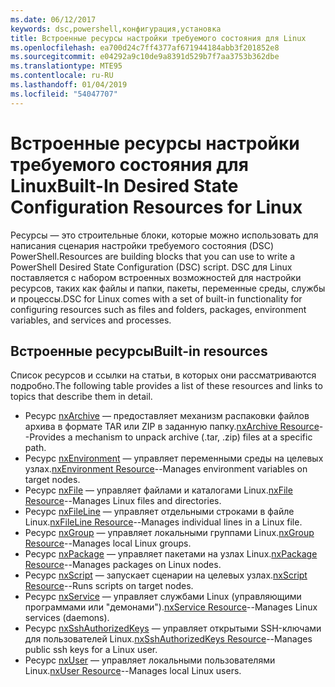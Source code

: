 ```yaml
---
ms.date: 06/12/2017
keywords: dsc,powershell,конфигурация,установка
title: Встроенные ресурсы настройки требуемого состояния для Linux
ms.openlocfilehash: ea700d24c7ff4377af671944184abb3f201852e8
ms.sourcegitcommit: e04292a9c10de9a8391d529b7f7aa3753b362dbe
ms.translationtype: MTE95
ms.contentlocale: ru-RU
ms.lasthandoff: 01/04/2019
ms.locfileid: "54047707"
---
```

# <a name="built-in-desired-state-configuration-resources-for-linux"></a><span data-ttu-id="c8a2f-103">Встроенные ресурсы настройки требуемого состояния для Linux</span><span class="sxs-lookup"><span data-stu-id="c8a2f-103">Built-In Desired State Configuration Resources for Linux</span></span>

<span data-ttu-id="c8a2f-104">Ресурсы — это строительные блоки, которые можно использовать для написания сценария настройки требуемого состояния (DSC) PowerShell.</span><span class="sxs-lookup"><span data-stu-id="c8a2f-104">Resources are building blocks that you can use to write a PowerShell Desired State Configuration (DSC) script.</span></span> <span data-ttu-id="c8a2f-105">DSC для Linux поставляется с набором встроенных возможностей для настройки ресурсов, таких как файлы и папки, пакеты, переменные среды, службы и процессы.</span><span class="sxs-lookup"><span data-stu-id="c8a2f-105">DSC for Linux comes with a set of built-in functionality for configuring resources such as files and folders, packages, environment variables, and services and processes.</span></span>

## <a name="built-in-resources"></a><span data-ttu-id="c8a2f-106">Встроенные ресурсы</span><span class="sxs-lookup"><span data-stu-id="c8a2f-106">Built-in resources</span></span>

<span data-ttu-id="c8a2f-107">Список ресурсов и ссылки на статьи, в которых они рассматриваются подробно.</span><span class="sxs-lookup"><span data-stu-id="c8a2f-107">The following table provides a list of these resources and links to topics that describe them in detail.</span></span>

* <span data-ttu-id="c8a2f-108">Ресурс [nxArchive](lnxArchiveResource.md) — предоставляет механизм распаковки файлов архива в формате TAR или ZIP в заданную папку.</span><span class="sxs-lookup"><span data-stu-id="c8a2f-108">[nxArchive Resource](lnxArchiveResource.md)--Provides a mechanism to unpack archive (.tar, .zip) files at a specific path.</span></span>
* <span data-ttu-id="c8a2f-109">Ресурс [nxEnvironment](lnxEnvironmentResource.md) — управляет переменными среды на целевых узлах.</span><span class="sxs-lookup"><span data-stu-id="c8a2f-109">[nxEnvironment Resource](lnxEnvironmentResource.md)--Manages environment variables on target nodes.</span></span>
* <span data-ttu-id="c8a2f-110">Ресурс [nxFile](lnxFileResource.md) — управляет файлами и каталогами Linux.</span><span class="sxs-lookup"><span data-stu-id="c8a2f-110">[nxFile Resource](lnxFileResource.md)--Manages Linux files and directories.</span></span>
* <span data-ttu-id="c8a2f-111">Ресурс [nxFileLine](lnxFileLineResource.md) — управляет отдельными строками в файле Linux.</span><span class="sxs-lookup"><span data-stu-id="c8a2f-111">[nxFileLine Resource](lnxFileLineResource.md)--Manages individual lines in a Linux file.</span></span>
* <span data-ttu-id="c8a2f-112">Ресурс [nxGroup](lnxGroupResource.md) — управляет локальными группами Linux.</span><span class="sxs-lookup"><span data-stu-id="c8a2f-112">[nxGroup Resource](lnxGroupResource.md)--Manages local Linux groups.</span></span>
* <span data-ttu-id="c8a2f-113">Ресурс [nxPackage](lnxPackageResource.md) — управляет пакетами на узлах Linux.</span><span class="sxs-lookup"><span data-stu-id="c8a2f-113">[nxPackage Resource](lnxPackageResource.md)--Manages packages on Linux nodes.</span></span>
* <span data-ttu-id="c8a2f-114">Ресурс [nxScript](lnxScriptResource.md) — запускает сценарии на целевых узлах.</span><span class="sxs-lookup"><span data-stu-id="c8a2f-114">[nxScript Resource](lnxScriptResource.md)--Runs scripts on target nodes.</span></span>
* <span data-ttu-id="c8a2f-115">Ресурс [nxService](lnxServiceResource.md) — управляет службами Linux (управляющими программами или "демонами").</span><span class="sxs-lookup"><span data-stu-id="c8a2f-115">[nxService Resource](lnxServiceResource.md)--Manages Linux services (daemons).</span></span>
* <span data-ttu-id="c8a2f-116">Ресурс [nxSshAuthorizedKeys](lnxSshAuthorizedKeysResource.md) — управляет открытыми SSH-ключами для пользователей Linux.</span><span class="sxs-lookup"><span data-stu-id="c8a2f-116">[nxSshAuthorizedKeys Resource](lnxSshAuthorizedKeysResource.md)--Manages public ssh keys for a Linux user.</span></span>
* <span data-ttu-id="c8a2f-117">Ресурс [nxUser](lnxUserResource.md) — управляет локальными пользователями Linux.</span><span class="sxs-lookup"><span data-stu-id="c8a2f-117">[nxUser Resource](lnxUserResource.md)--Manages local Linux users.</span></span>